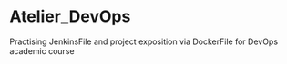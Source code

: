 # Atelier_DevOps
Practising JenkinsFile and project exposition via DockerFile for DevOps academic course
